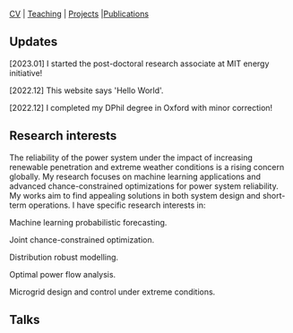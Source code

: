 [CV](https://yifueve.github.io/cv/) | [Teaching](https://yifueve.github.io/teaching/) | [Projects](https://yifueve.github.io/projects/) |[Publications](https://yifueve.github.io/publications/)

## Updates

[2023.01]  I started the post-doctoral research associate at MIT energy initiative!

[2022.12] This website says 'Hello World'.

[2022.12] I completed my DPhil degree in Oxford with minor correction!

## Research interests

The reliability of the power system under the impact of increasing renewable penetration and extreme weather conditions is a rising concern globally. My research focuses on machine learning applications and advanced chance-constrained optimizations for power system reliability. My works aim to find appealing solutions in both system design and short-term operations. I have specific research interests in:

Machine learning probabilistic forecasting.

Joint chance-constrained optimization.

Distribution robust modelling.

Optimal power flow analysis.

Microgrid design and control under extreme conditions.

## Talks

